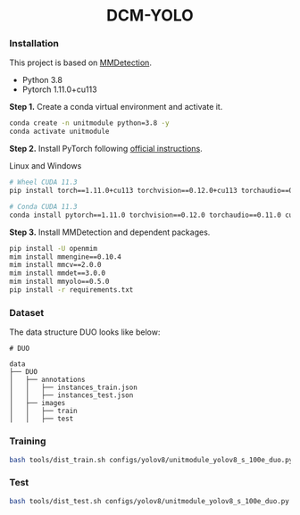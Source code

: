 # <center> DCM-YOLO

### Installation

This project is based on [MMDetection](https://github.com/open-mmlab/mmdetection/tree/main).

- Python 3.8
- Pytorch 1.11.0+cu113

**Step 1.** Create a conda virtual environment and activate it.

```bash
conda create -n unitmodule python=3.8 -y
conda activate unitmodule
```

**Step 2.** Install PyTorch following [official instructions](https://pytorch.org/get-started/locally/).

Linux and Windows

```bash
# Wheel CUDA 11.3
pip install torch==1.11.0+cu113 torchvision==0.12.0+cu113 torchaudio==0.11.0 --extra-index-url https://download.pytorch.org/whl/cu113
```

```bash
# Conda CUDA 11.3
conda install pytorch==1.11.0 torchvision==0.12.0 torchaudio==0.11.0 cudatoolkit=11.3 -c pytorch
```

**Step 3.** Install MMDetection and dependent packages.

```bash
pip install -U openmim
mim install mmengine==0.10.4
mim install mmcv==2.0.0
mim install mmdet==3.0.0
mim install mmyolo==0.5.0
pip install -r requirements.txt
```

### Dataset

The data structure DUO looks like below:

```text
# DUO

data
├── DUO
│   ├── annotations
│   │   ├── instances_train.json
│   │   ├── instances_test.json
│   ├── images
│   │   ├── train
│   │   ├── test
```

### Training

```bash
bash tools/dist_train.sh configs/yolov8/unitmodule_yolov8_s_100e_duo.py 1
```

### Test

```bash
bash tools/dist_test.sh configs/yolov8/unitmodule_yolov8_s_100e_duo.py unitmodule_yolov8_s_100e_duo.pth 1
```
